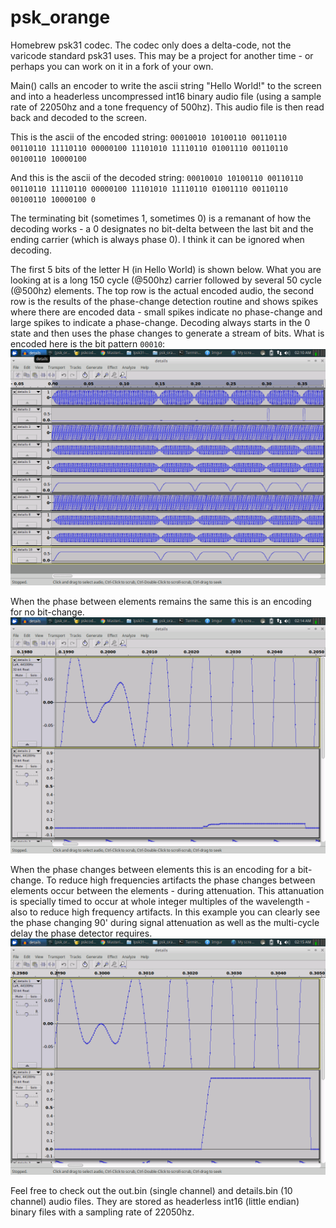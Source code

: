# psk_orange
Homebrew psk31 codec. The codec only does a delta-code, not the varicode standard psk31 uses. This may be a project for another time - or perhaps you can work on it in a fork of your own.

Main() calls an encoder to write the ascii string "Hello World!" to the screen and into a headerless uncompressed int16 binary audio file (using a sample rate of 22050hz and a tone frequency of 500hz). This audio file is then read back and decoded to the screen.

This is the ascii of the encoded string:
`00010010 10100110 00110110 00110110 11110110 00000100 11101010 11110110 01001110 00110110 00100110 10000100 `

And this is the ascii of the decoded string:
`00010010 10100110 00110110 00110110 11110110 00000100 11101010 11110110 01001110 00110110 00100110 10000100 0`

The terminating bit (sometimes 1, sometimes 0) is a remanant of how the decoding works - a 0 designates no bit-delta between the last bit and the ending carrier (which is always phase 0). I think it can be ignored when decoding.

The first 5 bits of the letter H (in Hello World) is shown below. What you are looking at is a long 150 cycle (@500hz) carrier followed by several 50 cycle (@500hz) elements. The top row is the actual encoded audio, the second row is the results of the phase-change detection routine and shows spikes where there are encoded data - small spikes indicate no phase-change and large spikes to indicate a phase-change. Decoding always starts in the 0 state and then uses the phase changes to generate a stream of bits. What is encoded here is the bit pattern `00010`:
![First 5 bits of Hello World](hello-world-first-5-bits.png)

When the phase between elements remains the same this is an encoding for no bit-change. ![delta-0](hello-world-delta-0.png)

When the phase changes between elements this is an encoding for a bit-change. To reduce high frequencies artifacts the phase changes between elements occur between the elements - during attenuation. This attanuation is specially timed to occur at whole integer multiples of the wavelength - also to reduce high frequency artifacts. In this example you can clearly see the phase changing 90' during signal attenuation as well as the multi-cycle delay the phase detector requires. ![delta-1](hello-world-delta-1.png)

Feel free to check out the out.bin (single channel) and details.bin (10 channel) audio files. They are stored as headerless int16 (little endian) binary files with a sampling rate of 22050hz.
